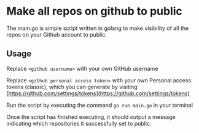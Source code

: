 # Make all repos on github to public

The main.go is simple script written in golang to make visibility of all the repos on your Github account to public.

## Usage
Replace `<github username>` with your own GitHub username

Replace `<github personal access token>` with your own Personal access tokens (classic), which you can generate by visiting [https://github.com/settings/tokens](https://github.com/settings/tokens)

Run the script by executing the command `go run main.go` in your terminal

Once the script has finished executing, it should output a message indicating which repositories it successfully set to public.
